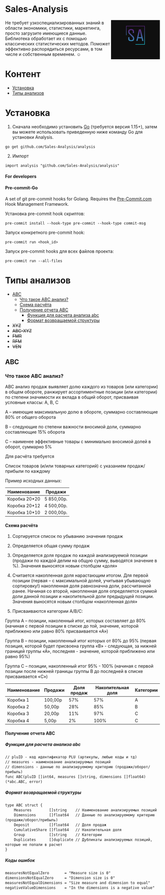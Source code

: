 # Sales-Analysis

<img align="right" width="159px" src="https://github.com/Sales-Analysis/analysis/blob/master/data/sa.svg">


Не требует узкоспециализированных знаний в области экономики, статистики, маркетинга, просто загрузите имеющиеся данные. 
Библиотека обработает их с помощью классических статистических методов. Поможет эффективно распорядиться ресурсами, в том числе и собственным временем. ☺️

# Контент
  - [Установка](#Установка)
  - [Типы анализов](#Типы-анализов)

# Установка

1. Сначала необходимо установить [Go](https://golang.org/) (требуется версия 1.15+), затем вы можете использовать приведенную ниже команду Go для установки Analysis.
``` golang
go get github.com/Sales-Analysis/analysis
```

2. Импорт
``` golang
import analysis "github.com/Sales-Analysis/analysis"
```

#### For developers

#### Pre-commit-Go
A set of git pre-commit hooks for Golang.
Requires the [Pre-Commit.com](https://pre-commit.com) Hook Management Framework.

Установка pre-commit hook скриптов:

    pre-commit install --hook-type pre-commit --hook-type commit-msg

Запуск конкретного pre-commit hook:

    pre-commit run <hook_id>

Запуск pre-commit hooks для всех файлов проекта:

    pre-commit run --all-files


# Типы анализов
  - [ABC](#ABC)
    - [Что такое АВС анализ?](#Что-тако-АВС-анализ?)
    - [Схема расчёта](#Схема-расчёта)
    - [Получение отчета ABC](#Получение-отчета-ABC)
    	- [Функция для расчета анализа abc](#Функция-для-расчета-анализа-abc)
    	- [Формат возвращаемой структуры](#Формат-возвращаемой-структуры)
  - ~~XYZ~~
  - ~~ABC-XYZ~~
  - ~~FMR~~
  - ~~RFM~~
  - ~~VEN~~

## ABC
### Что такое АВС анализ?

ABC анализ продаж выявляет долю каждого из товаров (или категории) в общем обороте, ранжирует ассортиментные позиции (или категории) по степени значимости их вклада в общий оборот, присваивая условные классы: A, B, C

A – имеющие максимальную долю в обороте, суммарно составляющие 80% от общего оборота

B – следующие по степени важности вносимой доли, суммарно составляющие 15% оборота

C – наименее эффективные товары с минимально вносимой долей в оборот, суммарно 5%

Для расчёта требуется

Список товаров (и/или товарных категорий) с указанием продаж/прибыли по каждому

Пример исходных данных:

| Наименование  |  Продажи      |
| ------------- | ------------- |
| Коробка 20*20 | 5 850,00р.    |
| Коробка 20*12 | 4 500,00р.    |
| Коробка 10*10 | 2 000,00р.    |

#### Схема расчёта 

1. Сортируется список по убыванию значения продаж

2. Определяется общая сумму продаж

3. Определяется доля продаж по каждой анализируемой позиции (продажи по каждой делим на общую сумму, выводятся значение в %). Значения выносятся новым столбцом «доля»

4. Считается накопленная доля нарастающим итогом. Для первой позиции (первая – с максимальной долей, учитывая убывающую сортировку!) накопленная доля равнозначна доли, рассчитанной ранее. Начиная со второй, накопленная доля определяется суммой доли данной позиции и накопительной доли предыдущей позиции. Значения выносятся новым столбцом «накопленная доля»

5. Присваиваются категории A/B/C:

Группа A – позиции, наколенный итог, которых составляет до 80% (начиная с первой позиции в списке до той, значение, которой приближено или равно 80% присваивается «А»)

Группа B – позиции, накопленный итог которых от 80% до 95% (первая позиция, которой будет присвоена группа «B» - следующая, за нижней границей группы «А», последняя - значение, которой приближено или равно 95%)

Группа C – позиции, накопленный итог 95% - 100% (начиная с первой позиции после нижней границы группы B до последней в списке присваивается «С»)


| Наименование  |    Продажи    |  Доля продаж  |  Накопительная доля  |  Категории  |
| ------------- | ------------- | ------------- | -------------------- | ----------- |
| Коробка 1     |    100,00р    |      57%      |         57%          |      A      |
| Коробка 2     |     50,00р    |      28%      |         85%          |      B      |
| Коробка 3     |     20,00р    |      11%      |         97%          |      C      |
| Коробка 4     |      5,00р    |       2%      |        100%          |      C      |


#### Получение отчета ABC

##### Функция для расчета анализа abc

``` golang
// pluID - код идентификатор PLU (артикулы, любые коды и тд)
// measures - наименование анализируемых позиций
// dimensions - данные по анализируемому критерию (продажи/оборот/прибыль)
func ABC(pluID []int64, measures []string, dimensions []float64) (*abc.ABC, error)
```

##### Формат возвращаемой структуры

``` golang
type ABC struct {
	Measures        []string    // Наименование анализируемых позиций
	Dimensions      []float64   // Данные по анализируемому критерию (продажи/оборот/прибыль)
	Deposit         []float64   // Доля продаж
	CumulativeShare []float64   // Накопительная доля
	Group           []string    // Категории
	Duplicates      []duplicate // Дубликаты анализируемых позиций, которые не попали в расчет
}
```
##### Коды ошибок

``` golang
measuresNotEqualZero       = "Measure size is 0"
dimensionsNotEqualZero     = "Dimension size is 0"
measuresNotEqualDimensions = "Size measure and dimension to equal"
negativeValueDimensions    = "In the dimensions is a negative value"
```
